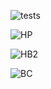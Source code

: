 ![tests](https://github.com/kchvbf/Android4/assets/109752188/77ccd21b-0c04-4e61-af88-4403ba5c4e31)

![HP](https://github.com/kchvbf/Android4/assets/109752188/61976977-8856-4470-90c4-7b0d6daa4a99)

![HB2](https://github.com/kchvbf/Android4/assets/109752188/7a203019-fb7f-438c-9a8f-0870f9708a53)

![BC](https://github.com/kchvbf/Android4/assets/109752188/90153bc4-6527-459b-a54c-ca9cd4ad4808)
